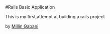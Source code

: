 #Rails Basic Application

This is my first attempt at building a rails project

by [Millin Gabani](https://millin.gabani.me)